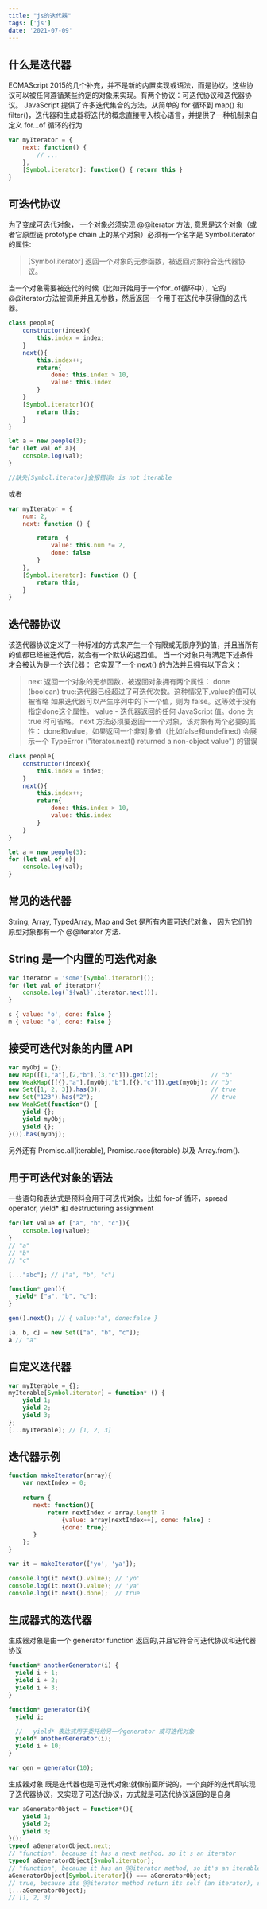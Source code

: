 ```yaml
---
title: "js的迭代器"
tags: ['js']
date: '2021-07-09'
---
```


## 什么是迭代器

ECMAScript 2015的几个补充，并不是新的内置实现或语法，而是协议。这些协议可以被任何遵循某些约定的对象来实现。有两个协议：可迭代协议和迭代器协议。
JavaScript 提供了许多迭代集合的方法，从简单的 for 循环到 map() 和 filter()，迭代器和生成器将迭代的概念直接带入核心语言，并提供了一种机制来自定义 for...of 循环的行为

```js
var myIterator = {
    next: function() {
        // ...
    },
    [Symbol.iterator]: function() { return this }
}
```

## 可迭代协议

为了变成可迭代对象， 一个对象必须实现 @@iterator 方法, 意思是这个对象（或者它原型链 prototype chain 上的某个对象）必须有一个名字是 Symbol.iterator 的属性:
> [Symbol.iterator]
返回一个对象的无参函数，被返回对象符合迭代器协议。

当一个对象需要被迭代的时候（比如开始用于一个for..of循环中），它的@@iterator方法被调用并且无参数，然后返回一个用于在迭代中获得值的迭代器。

```js
class people{
    constructor(index){
        this.index = index;
    }
    next(){
        this.index++;
        return{
            done: this.index > 10,
            value: this.index
        }
    }
    [Symbol.iterator](){
        return this;
    }
}

let a = new people(3);
for (let val of a){
    console.log(val);
}

//缺失[Symbol.iterator]会报错误a is not iterable
```

或者

```javascript
var myIterator = {
    num: 2,
    next: function () {

        return  {
            value: this.num *= 2,
            done: false
        }
    },
    [Symbol.iterator]: function () {
        return this;
    }
}
```

## 迭代器协议

该迭代器协议定义了一种标准的方式来产生一个有限或无限序列的值，并且当所有的值都已经被迭代后，就会有一个默认的返回值。
当一个对象只有满足下述条件才会被认为是一个迭代器：
它实现了一个 next() 的方法并且拥有以下含义：

> next
返回一个对象的无参函数，被返回对象拥有两个属性：
done (boolean)
true:迭代器已经超过了可迭代次数。这种情况下,value的值可以被省略
如果迭代器可以产生序列中的下一个值，则为 false。这等效于没有指定done这个属性。
value - 迭代器返回的任何 JavaScript 值。done 为 true 时可省略。
next 方法必须要返回一一个对象，该对象有两个必要的属性： done和value，如果返回一个非对象值（比如false和undefined) 会展示一个 TypeError ("iterator.next() returned a non-object value") 的错误

```javascript
class people{
    constructor(index){
        this.index = index;
    }
    next(){
        this.index++;
        return{
            done: this.index > 10,
            value: this.index
        }
    }
}

let a = new people(3);
for (let val of a){
    console.log(val);
}
```

## 常见的迭代器

String, Array, TypedArray, Map and Set 是所有内置可迭代对象， 因为它们的原型对象都有一个 @@iterator 方法.

## String 是一个内置的可迭代对象

```javascript
var iterator = 'some'[Symbol.iterator]();
for (let val of iterator){
    console.log(`${val}`,iterator.next());
}

s { value: 'o', done: false }
m { value: 'e', done: false }
```

## 接受可迭代对象的内置 API

```javascript
var myObj = {};
new Map([[1,"a"],[2,"b"],[3,"c"]]).get(2);               // "b"
new WeakMap([[{},"a"],[myObj,"b"],[{},"c"]]).get(myObj); // "b"
new Set([1, 2, 3]).has(3);                               // true
new Set("123").has("2");                                 // true
new WeakSet(function*() {
    yield {};
    yield myObj;
    yield {};
}()).has(myObj); 
```

另外还有 Promise.all(iterable), Promise.race(iterable) 以及 Array.from().

## 用于可迭代对象的语法

一些语句和表达式是预料会用于可迭代对象，比如 for-of 循环，spread operator, yield* 和 destructuring assignment

```javascript
for(let value of ["a", "b", "c"]){
    console.log(value);
}
// "a"
// "b"
// "c"

[..."abc"]; // ["a", "b", "c"]

function* gen(){
  yield* ["a", "b", "c"];
}

gen().next(); // { value:"a", done:false }

[a, b, c] = new Set(["a", "b", "c"]);
a // "a"
```

## 自定义迭代器

```javascript
var myIterable = {};
myIterable[Symbol.iterator] = function* () {
    yield 1;
    yield 2;
    yield 3;
};
[...myIterable]; // [1, 2, 3]
```

## 迭代器示例

```javascript
function makeIterator(array){
    var nextIndex = 0;
    
    return {
       next: function(){
           return nextIndex < array.length ?
               {value: array[nextIndex++], done: false} :
               {done: true};
       }
    };
}

var it = makeIterator(['yo', 'ya']);

console.log(it.next().value); // 'yo'
console.log(it.next().value); // 'ya'
console.log(it.next().done);  // true
```

## 生成器式的迭代器

生成器对象是由一个 generator function 返回的,并且它符合可迭代协议和迭代器协议

```javascript
function* anotherGenerator(i) {
  yield i + 1;
  yield i + 2;
  yield i + 3;
}

function* generator(i){
  yield i;

  //   yield* 表达式用于委托给另一个generator 或可迭代对象
  yield* anotherGenerator(i);
  yield i + 10;
}

var gen = generator(10);
```

生成器对象 既是迭代器也是可迭代对象:就像前面所说的，一个良好的迭代即实现了迭代器协议，又实现了可迭代协议，方式就是可迭代协议返回的是自身

```javascript
var aGeneratorObject = function*(){
    yield 1;
    yield 2;
    yield 3;
}();
typeof aGeneratorObject.next;
// "function", because it has a next method, so it's an iterator
typeof aGeneratorObject[Symbol.iterator];
// "function", because it has an @@iterator method, so it's an iterable
aGeneratorObject[Symbol.iterator]() === aGeneratorObject;
// true, because its @@iterator method return its self (an iterator), so it's an well-formed iterable
[...aGeneratorObject];
// [1, 2, 3]
```
